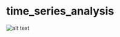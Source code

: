 # time_series_analysis

![alt text](https://github.com/mossdet/time_series_analysis/blob/main/Images/Frequency_Analysis.png)
